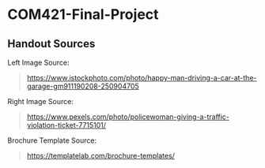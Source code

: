 # COM421-Final-Project

## Handout Sources
Left Image Source: 
> https://www.istockphoto.com/photo/happy-man-driving-a-car-at-the-garage-gm911190208-250904705

Right Image Source:
> https://www.pexels.com/photo/policewoman-giving-a-traffic-violation-ticket-7715101/

Brochure Template Source: 
> https://templatelab.com/brochure-templates/
